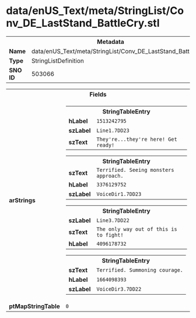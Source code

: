 <h1>data/enUS_Text/meta/StringList/Conv_DE_LastStand_BattleCry.stl</h1><table><tr><th colspan="100%">Metadata</th></tr><tr><td><b>Name</b></td><td>data/enUS_Text/meta/StringList/Conv_DE_LastStand_BattleCry.stl</td></tr><tr><td><b>Type</b></td><td>StringListDefinition</td></tr><tr><td><b>SNO ID</b></td><td>503066</td></tr></table>

<table><tr><th colspan="100%">Fields</th></tr><tr><td><b>arStrings</b></td><td><table><tr><th colspan="100%">StringTableEntry</th></tr><tr><td><b>hLabel</b></td><td><code>1513242795</code></td></tr><tr><td><b>szLabel</b></td><td><code>Line1.7DD23</code></td></tr><tr><td><b>szText</b></td><td><code>They're...they're here! Get ready!</code></td></tr></table>


<table><tr><th colspan="100%">StringTableEntry</th></tr><tr><td><b>szText</b></td><td><code>Terrified. Seeing monsters approach.</code></td></tr><tr><td><b>hLabel</b></td><td><code>3376129752</code></td></tr><tr><td><b>szLabel</b></td><td><code>VoiceDir1.7DD23</code></td></tr></table>


<table><tr><th colspan="100%">StringTableEntry</th></tr><tr><td><b>szLabel</b></td><td><code>Line3.7DD22</code></td></tr><tr><td><b>szText</b></td><td><code>The only way out of this is to fight!</code></td></tr><tr><td><b>hLabel</b></td><td><code>4096178732</code></td></tr></table>


<table><tr><th colspan="100%">StringTableEntry</th></tr><tr><td><b>szText</b></td><td><code>Terrified. Summoning courage.</code></td></tr><tr><td><b>hLabel</b></td><td><code>1664098393</code></td></tr><tr><td><b>szLabel</b></td><td><code>VoiceDir3.7DD22</code></td></tr></table>


</td></tr><tr><td><b>ptMapStringTable</b></td><td><code>0</code></td></tr></table>

